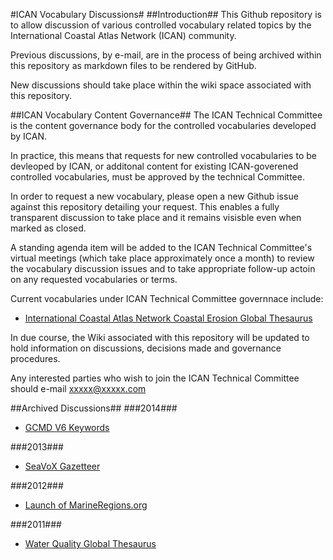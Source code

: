 #ICAN Vocabulary Discussions#
##Introduction##
This Github repository is to allow discussion of various controlled vocabulary related topics by the International Coastal Atlas Network (ICAN) community.

Previous discussions, by e-mail, are in the process of being archived within this repository as markdown files to be rendered by GitHub.

New discussions should take place within the wiki space associated with this repository.

##ICAN Vocabulary Content Governance##
The ICAN Technical Committee is the content governance body for the controlled vocabularies developed by ICAN.

In practice, this means that requests for new controlled vocabularies to be devleoped by ICAN, or additonal content for existing ICAN-goverened controlled vocabularies,  must be approved by the technical Committee.

In order to request a new vocabulary, please open a new Github issue against this repository detailing your request. This enables a fully transparent discussion to take place and it remains visisble even when marked as closed.

A standing agenda item will be added to the ICAN Technical Committee's virtual meetings (which take place approximately once a month) to review the vocabulary discussion issues and to take appropriate follow-up actoin on any requested vocabularies or terms.

Current vocabularies under ICAN Technical Committee governnace include:

- [International Coastal Atlas Network Coastal Erosion Global Thesaurus](http://vocab.nerc.ac.uk/collection/A01/current/)

In due course, the Wiki associated with this repository will be updated to hold information on discussions, decisions made and governance procedures.

Any interested parties who wish to join the ICAN Technical Committee should e-mail xxxxx@xxxxx.com

##Archived Discussions##
###2014###
- [GCMD V6 Keywords][1]

###2013###
- [SeaVoX Gazetteer][2]

###2012###
- [Launch of MarineRegions.org][3]

###2011###
- [Water Quality Global Thesaurus][4]

[1]: gcmd_v6_keywords.md
[2]: seavox_gazeteer.md
[3]: launch_marineregions.md
[4]: water_quality_thesaurus_global.md